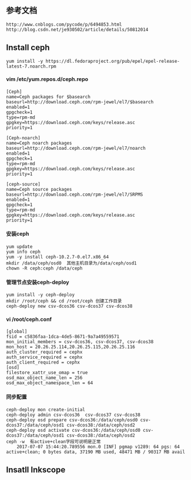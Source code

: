 ## 参考文档
    http://www.cnblogs.com/pycode/p/6494853.html
    http://blog.csdn.net/je930502/article/details/50812014
## Install ceph
    yum install -y https://dl.fedoraproject.org/pub/epel/epel-release-latest-7.noarch.rpm
#### vim /etc/yum.repos.d/ceph.repo
    [Ceph]
    name=Ceph packages for $basearch
    baseurl=http://download.ceph.com/rpm-jewel/el7/$basearch
    enabled=1
    gpgcheck=1
    type=rpm-md
    gpgkey=https://download.ceph.com/keys/release.asc
    priority=1

    [Ceph-noarch]
    name=Ceph noarch packages
    baseurl=http://download.ceph.com/rpm-jewel/el7/noarch
    enabled=1
    gpgcheck=1
    type=rpm-md
    gpgkey=https://download.ceph.com/keys/release.asc
    priority=1

    [ceph-source]
    name=Ceph source packages
    baseurl=http://download.ceph.com/rpm-jewel/el7/SRPMS
    enabled=1
    gpgcheck=1
    type=rpm-md
    gpgkey=https://download.ceph.com/keys/release.asc
    priority=1
#### 安装ceph
    yum update
    yum info ceph
    yum -y install ceph-10.2.7-0.el7.x86_64
    mkdir /data/ceph/osd0  其他主机目录为/data/ceph/osd1
    chown -R ceph:ceph /data/ceph
#### 管理节点安装ceph-deploy
    yum install -y ceph-deploy
    mkdir /root/ceph && cd /root/ceph 创建工作目录
    ceph-deploy new csv-dcos36 csv-dcos37 csv-dcos38
    
#### vi /root/ceph.conf
    [global]
    fsid = c5836faa-1dca-4de5-8671-9a7a49559571
    mon_initial_members = csv-dcos36, csv-dcos37, csv-dcos38
    mon_host = 20.26.25.114,20.26.25.115,20.26.25.116
    auth_cluster_required = cephx
    auth_service_required = cephx
    auth_client_required = cephx
    [osd]
    filestore_xattr_use_omap = true
    osd_max_object_name_len = 256
    osd_max_object_namespace_len = 64
#### 同步配置
    ceph-deploy mon create-initial
    ceph-deploy admin csv-dcos36  csv-dcos37 csv-dcos38 
    ceph-deploy osd prepare csv-dcos36:/data/ceph/osd0 csv-dcos37:/data/ceph/osd1 csv-dcos38:/data/ceph/osd2
    ceph-deploy osd activate csv-dcos36:/data/ceph/osd0 csv-dcos37:/data/ceph/osd1 csv-dcos38:/data/ceph/osd2
    ceph -w  有active+clean字段可说明是正常
        2017-07-07 15:44:20.789556 mon.0 [INF] pgmap v1289: 64 pgs: 64 active+clean; 0 bytes data, 37190 MB used, 48471 MB / 90317 MB avail
#### 
## Insatll Inkscope
